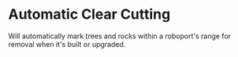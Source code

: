 # Automatic Clear Cutting
Will automatically mark trees and rocks within a roboport's range for removal when it's built or upgraded.
